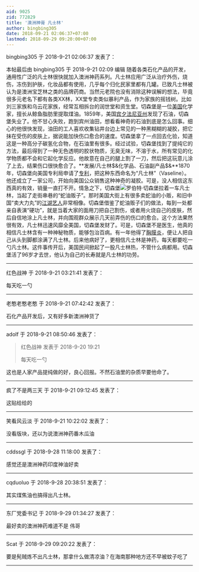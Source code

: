 ```yaml
---
aid: 9025
zid: 772829
title: '澳洲神膏 凡士林'
author: bingbing305
date: 2018-09-21 02:06:37+07:00
lastmod: 2018-09-29 09:20:00+07:00
---
```


bingbing305 于 2018-9-21 02:06:37 发表了：

本帖最后由 bingbing305 于 2018-9-21 02:09 编辑 随着各类石化产品的开发，通用性广泛的凡士林很快就加入澳洲神药系列。凡士林应用广泛从治疗外伤，烧伤，冻伤到护肤，化妆品都有使用，几乎每个归化民家里都有几罐。已致凡士林被认为是澳洲宝芝林之类的品牌药商。当然元老院也没有消除这种误解的想法，毕竟很多元老名下都有各类XX林，XX堂专卖类似暴利产品，作为家族的摇钱树。比如刘三家族和乌云花家族，经常互相拆台的润世堂和资生堂。切森堡是一位[美国](http://www.baike.com/sowiki/%E7%BE%8E%E5%9B%BD?prd=content_doc_search)化学家，擅长从鲸鱼脂肪里提取煤油。1859年，美国[宾夕法尼亚州](http://www.baike.com/sowiki/%E5%AE%BE%E5%A4%95%E6%B3%95%E5%B0%BC%E4%BA%9A%E5%B7%9E?prd=content_doc_search)发现了石油，切森堡失业了。他不甘心失败，跑到宾州油田，想看看神奇的石油到底是怎么回事。细心的他很快发现，油田的工人喜欢收集钻井台边上常见的一种黑糊糊的凝胶，把它抹在受伤的皮肤上，据说能加快伤口愈合的速度。切森堡拿了一点回去化验，知道这是一种高分子碳氢化合物，在石油里有很多。经过试验，切森堡找到了提纯它的方法，最后得到了一种无色透明的胶状物质，无臭无味，不溶于水，所有常见的化学物质都不会和它起化学反应。他故意在自己的腿上割了一刀，然后把这玩意儿涂了上去，结果伤口很快愈合了。**发展/凡士林\$&化学品、石油副产品\$&**1870年，切森堡向美国专利局申请了[专利](http://www.baike.com/sowiki/%E4%B8%93%E5%88%A9?prd=content_doc_search)，把这种东西命名为“凡士林”（Vaseline）。他还成立了一家公司，开始向美国公众销售这种神奇的凝胶。可是，没人相信这东西真的有效，销量一直打不开。情急之下，切森堡![](http://a0.att.hudong.com/38/96/01300542827110141342961047671_s.jpg)罗伯特·切森堡拉着一车凡士林，当起了走街串巷的“蛇油贩子”。那时美国大街上有很多卖蛇油的小贩，和旧中国“卖大力丸”的[江湖艺人](http://www.baike.com/sowiki/%E6%B1%9F%E6%B9%96%E8%89%BA%E4%BA%BA?prd=content_doc_search)非常相像。切森堡借鉴了蛇油贩子们的做法，每到一处都亲自表演“硬功”，就是当着大家的面用刀把自己割伤，或者用火烧自己的皮肤，然后自信地涂上凡士林，并向围观群众展示几天前弄伤的伤口的愈合。这个方法果然很有效，凡士林迅速风靡全美国，切森堡发财了。可是，切森堡不是医生，他真的相信凡士林含有一种神秘物质，能够包治百病。有一年他得了[胸膜炎](http://www.baike.com/sowiki/%E8%83%B8%E8%86%9C%E7%82%8E?prd=content_doc_search)，便让人把自己从头到脚都涂满了凡士林。后来他病好了，更相信凡士林是神药，每天都要吃一勺凡士林。这件事传开后，美国民间掀起了一股凡士林热，不管什么病都用。切森堡活了96岁才去世，他认为自己的长寿就是凡士林的功劳。

---------

红色战神 于 2018-9-21 03:21:41 发表了：

每天吃一勺

---------

老憨老憨老憨 于 2018-9-21 07:42:42 发表了：

石化产品开发后，又有好多新澳洲神货了

---------

adolf 于 2018-9-21 08:50:46 发表了：

> 红色战神 发表于 2018-9-20 19:21
> 
> 每天吃一勺



这也是人家产品提纯做的好，良心回报。不然石油里的杂质早要他命了。

---------

疯了不是两三天 于 2018-9-21 09:12:45 发表了：

这贴给给的

---------

笑看风云淡 于 2018-9-21 10:22:02 发表了：

没看版块，还以为说澳洲神药番木瓜油

---------

cddssgl 于 2018-9-28 11:18:00 发表了：

感觉还是澳洲神药印度神油好卖

---------

cqduoluo 于 2018-9-28 20:38:51 发表了：

其实煤焦油也搞得出凡士林。

---------

东厂党委书记 于 2018-9-29 01:34:27 发表了：

最好卖的澳洲神药难道不是 伟哥

---------

Scat 于 2018-9-29 09:20:22 发表了：

要是髡贼炼不出凡士林，那拿什么做清凉油？在海南那种地方还不早被蚊子吃了

---------

